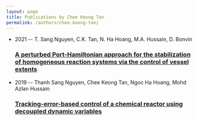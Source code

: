 ```yaml
---
layout: page
title: Publications by Chee Keong Tan
permalink: /authors/chee-keong-tan/
---
```


<ul class="post-list">
<li><span class='post-meta'>2021 -- T. Sang Nguyen, C.K. Tan, N. Ha Hoang, M.A. Hussain, D. Bonvin</span><h3><a class='post-link' href='../../a-perturbed-port-hamiltonian-approach-for-the-stabilization-of-homogeneous-reaction-systems-via-the-control-of-vessel-extents'>A perturbed Port-Hamiltonian approach for the stabilization of homogeneous reaction systems via the control of vessel extents</a></h3></li>
<li><span class='post-meta'>2019 -- Thanh Sang Nguyen, Chee Keong Tan, Ngoc Ha Hoang, Mohd Azlan Hussain</span><h3><a class='post-link' href='../../tracking-error-based-control-of-a-chemical-reactor-using-decoupled-dynamic-variables'>Tracking-error-based control of a chemical reactor using decoupled dynamic variables</a></h3></li>

</ul>

